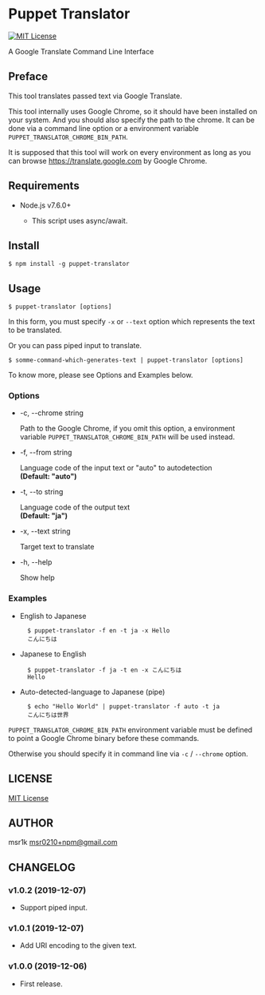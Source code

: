 Puppet Translator
===============================================================

[![MIT License](http://img.shields.io/badge/license-MIT-blue.svg?style=flat)](LICENSE)

A Google Translate Command Line Interface


Preface
-------

This tool translates passed text via Google Translate.

This tool internally uses Google Chrome, so it should have been installed on
your system. And you should also specify the path to the chrome. It can be
done via a command line option or a environment variable
`PUPPET_TRANSLATOR_CHROME_BIN_PATH`.

It is supposed that this tool will work on every environment as long as you
can browse https://translate.google.com by Google Chrome.


Requirements
------------

- Node.js v7.6.0+

    - This script uses async/await.

Install
-------

    $ npm install -g puppet-translator

Usage
-----

    $ puppet-translator [options]

In this form, you must specify `-x` or `--text` option which represents the text to be
translated.

Or you can pass piped input to translate.

    $ somme-command-which-generates-text | puppet-translator [options]

To know more, please see Options and Examples below.

### Options

* -c, --chrome string

    Path to the Google Chrome, if you omit this option, a environment variable
    `PUPPET_TRANSLATOR_CHROME_BIN_PATH` will be used instead.

* -f, --from string

    Language code of the input text or "auto" to autodetection  
    **(Default: "auto")**

* -t, --to string

    Language code of the output text  
    **(Default: "ja")**

* -x, --text string

    Target text to translate

* -h, --help

    Show help

### Examples

* English to Japanese

        $ puppet-translator -f en -t ja -x Hello
        こんにちは

* Japanese to English

        $ puppet-translator -f ja -t en -x こんにちは
        Hello

* Auto-detected-language to Japanese (pipe)

        $ echo "Hello World" | puppet-translator -f auto -t ja
        こんにちは世界

`PUPPET_TRANSLATOR_CHROME_BIN_PATH` environment variable must be defined to
point a Google Chrome binary before these commands.

Otherwise you should specify it in command line via `-c` / `--chrome` option.

LICENSE
-------

[MIT License](LICENSE)

AUTHOR
------

msr1k <msr0210+npm@gmail.com>

CHANGELOG
---------

### v1.0.2 (2019-12-07)

- Support piped input.

### v1.0.1 (2019-12-07)

- Add URI encoding to the given text.

### v1.0.0 (2019-12-06)

- First release.

